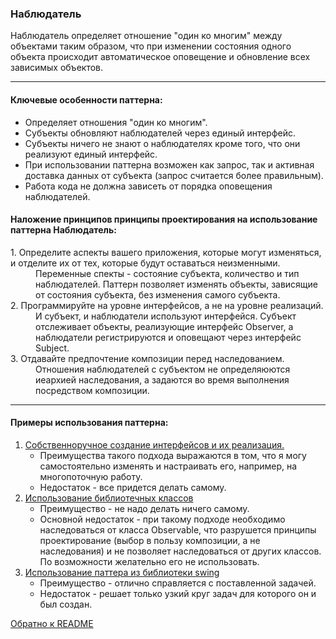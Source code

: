 ### Наблюдатель


Наблюдатель определяет отношение "один ко многим" между объектами таким образом, что при изменении состояния одного 
объекта происходит автоматическое оповещение и обновление всех зависимых объектов.
<hr>

#### Ключевые особенности паттерна:
* Определяет отношения "один ко многим".
* Субъекты обновляют наблюдателей через единый интерфейс.
* Субъекты ничего не знают о наблюдателях кроме того, что они реализуют единый интерфейс.
* При использовании паттерна возможен как запрос, так и активная доставка данных от субъекта (запрос считается более правильным).
* Работа кода не должна зависеть от порядка оповещения наблюдателей.

#### Наложение принципов принципы проектирования на использование паттерна Наблюдатель:
<dl>
    <dt>1. Определите аспекты вашего приложения, которые могут изменяться, и отделите их от тех, которые будут оставаться неизменными.</dt>
    <dd>Переменные спекты - состояние субъекта, количество и тип наблюдателей. 
    Паттерн позволяет изменять объекты, зависящие от состояния субъекта, без изменения самого субъекта.</dd>
     
   <dt>2. Программируйте на уровне интерфейсов, а не на уровне реализаций.</dt>
       <dd>И субъект, и наблюдатели используют интерфейся. Субъект отслеживает объекты, реализующие интерфейс Observer,
        а наблюдатели регистрируются и оповещают через интерфейс Subject.</dd>
    <dt>3. Отдавайте предпочтение композиции перед наследованием.</dt>
    <dd>Отношения наблюдателей с субъектом не определяюются иеархией наследования, а задаются во время выполнения посредством композиции.</dd>
</dl>
<hr>

#### Примеры использования паттерна:
1. [Собственноручное создание интерфейсов и их реализация.](../src/observer/first/WeatherStation.java)
    * Преимущества такого подхода выражаются в том, что я могу самостоятельно изменять и настраивать его, например, на многопоточную работу.
    * Недостаток - все придется делать самому.
2. [Использование библиотечных классов](../src/observer/second/WeatherStation.java)
    * Преимущество - не надо делать ничего самому.
    * Основной недостаток - при такому подходе необходимо наследоваться от класса Observable, что разрушется принципы проектирование 
    (выбор в пользу композиции, а не наследования) и не позволяет наследоваться от других классов. По возможности желательно его не использовать.
3. [Использование паттера из библиотеки swing](../src/observer/swing/SwingObserverExample.java)
    * Преимущество - отлично справляется с поставленной задачей.
    * Недостаток - решает только узкий круг задач для которого он и был создан.

[Обратно к README](../README.md)